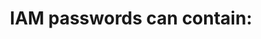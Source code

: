 ---
layout: answer
title: "IAM passwords can contain:"
blurb: "<p>An IAM password can be any ASCII character. Sadly, ASCII doesn't include emojis.</p>"
quid: 149
---